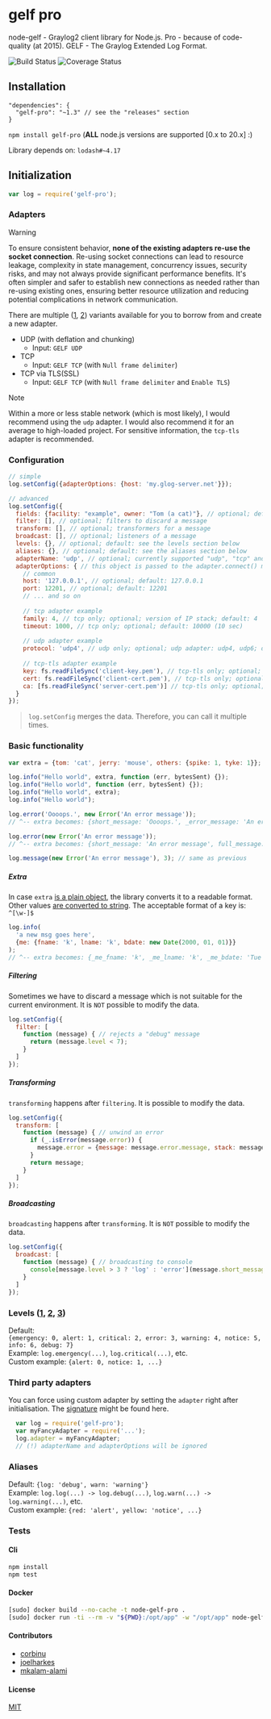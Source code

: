 gelf pro
=============
node-gelf - Graylog2 client library for Node.js. Pro - because of code-quality (at 2015). GELF - The Graylog Extended Log Format.

![Build Status](https://github.com/kkamkou/node-gelf-pro/actions/workflows/node.js.yml/badge.svg?branch=master)
![Coverage Status](https://coveralls.io/repos/github/kkamkou/node-gelf-pro/badge.svg?branch=master)

## Installation
```
"dependencies": {
  "gelf-pro": "~1.3" // see the "releases" section
}
```

`npm install gelf-pro` (**ALL** node.js versions are supported [0.x to 20.x] :)

Library depends on: `lodash#~4.17`

## Initialization
```javascript
var log = require('gelf-pro');
```

### Adapters

> [!WARNING]
> To ensure consistent behavior, **none of the existing adapters re-use the socket connection**. Re-using socket connections can lead to resource leakage, complexity in state management, concurrency issues, security risks, and may not always provide significant performance benefits.
> It's often simpler and safer to establish new connections as needed rather than re-using existing ones, ensuring better resource utilization and reducing potential complications in network communication.
>
> There are multiple ([1](https://github.com/kkamkou/node-gelf-pro/pull/68), [2](https://github.com/fdelayen/node-gelf-pro/commit/b52b4b6b1ff26772314b8673dd6fd724c0937caa)) variants available for you to borrow from and create a new adapter.

- UDP (with deflation and chunking)
  - Input: `GELF UDP`
- TCP
  - Input: `GELF TCP` (with `Null frame delimiter`)
- TCP via TLS(SSL)
  - Input: `GELF TCP` (with `Null frame delimiter` and `Enable TLS`)


> [!NOTE]
> Within a more or less stable network (which is most likely), I would recommend using the `udp` adapter.
> I would also recommend it for an average to high-loaded project.
> For sensitive information, the `tcp-tls` adapter is recommended.

### Configuration
```javascript
// simple
log.setConfig({adapterOptions: {host: 'my.glog-server.net'}});

// advanced
log.setConfig({
  fields: {facility: "example", owner: "Tom (a cat)"}, // optional; default fields for all messages
  filter: [], // optional; filters to discard a message
  transform: [], // optional; transformers for a message
  broadcast: [], // optional; listeners of a message
  levels: {}, // optional; default: see the levels section below
  aliases: {}, // optional; default: see the aliases section below
  adapterName: 'udp', // optional; currently supported "udp", "tcp" and "tcp-tls"; default: udp
  adapterOptions: { // this object is passed to the adapter.connect() method
    // common
    host: '127.0.0.1', // optional; default: 127.0.0.1
    port: 12201, // optional; default: 12201
    // ... and so on
    
    // tcp adapter example
    family: 4, // tcp only; optional; version of IP stack; default: 4
    timeout: 1000, // tcp only; optional; default: 10000 (10 sec)
    
    // udp adapter example
    protocol: 'udp4', // udp only; optional; udp adapter: udp4, udp6; default: udp4
    
    // tcp-tls adapter example
    key: fs.readFileSync('client-key.pem'), // tcp-tls only; optional; only if using the client certificate authentication
    cert: fs.readFileSync('client-cert.pem'), // tcp-tls only; optional; only if using the client certificate authentication
    ca: [fs.readFileSync('server-cert.pem')] // tcp-tls only; optional; only for the self-signed certificate
  }
});
```
> `log.setConfig` merges the data. Therefore, you can call it multiple times.

### Basic functionality
```javascript
var extra = {tom: 'cat', jerry: 'mouse', others: {spike: 1, tyke: 1}};

log.info("Hello world", extra, function (err, bytesSent) {});
log.info("Hello world", function (err, bytesSent) {});
log.info("Hello world", extra);
log.info("Hello world");

log.error('Oooops.', new Error('An error message'));
// ^-- extra becomes: {short_message: 'Oooops.', _error_message: 'An error message', _error_stack: Error's stack}

log.error(new Error('An error message'));
// ^-- extra becomes: {short_message: 'An error message', full_message: Error's stack}

log.message(new Error('An error message'), 3); // same as previous
```

##### Extra
In case `extra` [is a plain object](https://lodash.com/docs#isPlainObject),
the library converts it to a readable format. Other values [are converted to string](https://lodash.com/docs#toString).
The acceptable format of a key is: `^[\w-]$`
```javascript
log.info(
  'a new msg goes here',
  {me: {fname: 'k', lname: 'k', bdate: new Date(2000, 01, 01)}}
);
// ^-- extra becomes: {_me_fname: 'k', _me_lname: 'k', _me_bdate: 'Tue Feb 01 2000 00:00:00 GMT+0100 (CET)'}
```

##### Filtering
Sometimes we have to discard a message which is not suitable for the current environment. It is `NOT` possible to modify the data.
```javascript
log.setConfig({
  filter: [
    function (message) { // rejects a "debug" message
      return (message.level < 7);
    }
  ]
});
```

##### Transforming
`transforming` happens after `filtering`. It is possible to modify the data.

```javascript
log.setConfig({
  transform: [
    function (message) { // unwind an error
      if (_.isError(message.error)) {
        message.error = {message: message.error.message, stack: message.error.stack};
      }
      return message;
    }
  ]
});
```

##### Broadcasting
`broadcasting` happens after `transforming`. It is `NOT` possible to modify the data.

```javascript
log.setConfig({
  broadcast: [
    function (message) { // broadcasting to console
      console[message.level > 3 ? 'log' : 'error'](message.short_message, message);
    }
  ]
});
```

### Levels ([1](https://httpd.apache.org/docs/current/mod/core.html#loglevel), [2](https://logging.apache.org/log4j/2.0/log4j-api/apidocs/org/apache/logging/log4j/Level.html), [3](http://stackoverflow.com/questions/2031163/when-to-use-the-different-log-levels))

Default:  
`{emergency: 0, alert: 1, critical: 2, error: 3, warning: 4, notice: 5, info: 6, debug: 7}`  
Example: `log.emergency(...)`, `log.critical(...)`, etc.  
Custom example: `{alert: 0, notice: 1, ...}`

### Third party adapters
You can force using custom adapter by setting the `adapter` right after initialisation.  The [signature](lib/adapter/abstract.js) might be found here. 
```javascript
  var log = require('gelf-pro');
  var myFancyAdapter = require('...');
  log.adapter = myFancyAdapter;
  // (!) adapterName and adapterOptions will be ignored
```

### Aliases

Default: `{log: 'debug', warn: 'warning'}`  
Example: `log.log(...) -> log.debug(...)`, `log.warn(...) -> log.warning(...)`, etc.  
Custom example: `{red: 'alert', yellow: 'notice', ...}`

### Tests
#### Cli
```bash
npm install
npm test
```

#### Docker
```bash
[sudo] docker build --no-cache -t node-gelf-pro .
[sudo] docker run -ti --rm -v "${PWD}:/opt/app" -w "/opt/app" node-gelf-pro
```

#### Contributors

- [corbinu](https://github.com/corbinu)
- [joelharkes](https://github.com/joelharkes)
- [mkalam-alami](https://github.com/mkalam-alami)

#### License

[MIT](LICENSE)
